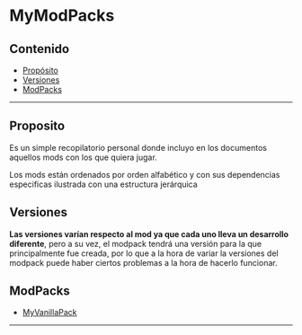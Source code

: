 # MyModPacks
## Contenido
- [Propósito](#propósito)
- [Versiones](#versiones)
- [ModPacks](#ModPacks)
---

## Proposito

Es un simple recopilatorio personal donde incluyo en los documentos aquellos mods con los que quiera jugar.

Los mods están ordenados por orden alfabético y con sus dependencias especificas ilustrada con una estructura jerárquica

## Versiones
**Las versiones varían respecto al mod ya que cada uno lleva un desarrollo diferente**, pero a su vez, el modpack tendrá una versión para la que principalmente fue creada, por lo que a la hora de variar la versiones del modpack puede haber ciertos problemas a la hora de hacerlo funcionar.

## ModPacks

- [MyVanillaPack](https://github.com/JuanAlberticoHF/MyModPacks/blob/main/ModPacks/MyVanillaPack.md)  
---
